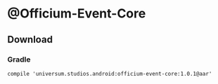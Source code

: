 @Officium-Event-Core
===============

## Download ##

### Gradle ###

    compile 'universum.studios.android:officium-event-core:1.0.1@aar'
